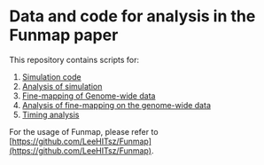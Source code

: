 # Data and code for analysis in the Funmap paper

This repository contains scripts for:

1. [Simulation code](Simulation)
2. [Analysis of simulation](Simulation_Analysis)
3. [Fine-mapping of Genome-wide data](Realdata)
4. [Analysis of fine-mapping on the genome-wide data](Realdata_Analysis)
5. [Timing analysis](Timing)

For the usage of Funmap, please refer to [https://github.com/LeeHITsz/Funmap](https://github.com/LeeHITsz/Funmap).
